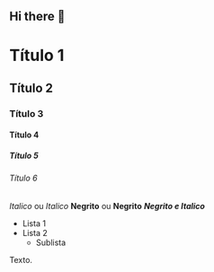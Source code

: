 ## Hi there 👋

<!-- Cabeçalho -->

# Título 1
## Título 2
### Título 3
#### Título 4
##### Título 5
###### Título 6

*Italico* ou _Italico_
**Negrito** ou __Negrito__
___Negrito e Italico___

- Lista 1
- Lista 2
  - Sublista

Texto.



<!--
**bruno-prado-BR/bruno-prado-BR** is a ✨ _special_ ✨ repository because its `README.md` (this file) appears on your GitHub profile.

Here are some ideas to get you started:

- 🔭 I’m currently working on ...
- 🌱 I’m currently learning ...
- 👯 I’m looking to collaborate on ...
- 🤔 I’m looking for help with ...
- 💬 Ask me about ...
- 📫 How to reach me: ...
- 😄 Pronouns: ...
- ⚡ Fun fact: ...
-->
